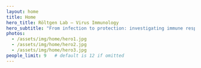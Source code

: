 ```yaml
---
layout: home
title: Home
hero_title: Röltgen Lab — Virus Immunology
hero_subtitle: "From infection to protection: investigating immune responses to viruses and vaccines"
photos:
  - /assets/img/home/hero1.jpg
  - /assets/img/home/hero2.jpg
  - /assets/img/home/hero3.jpg
people_limit: 9   # default is 12 if omitted
---
```

